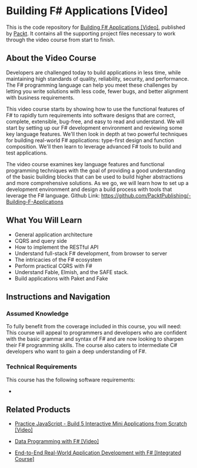 # Building F# Applications [Video]
This is the code repository for [Building F# Applications [Video]](https://www.packtpub.com/application-development/building-f-applications-video?utm_source=github&utm_medium=repository&utm_campaign=9781788298858), published by [Packt](https://www.packtpub.com/?utm_source=github). It contains all the supporting project files necessary to work through the video course from start to finish.
## About the Video Course
Developers are challenged today to build applications in less time, while maintaining high standards of quality, reliability, security, and performance. The F# programming language can help you meet these challenges by letting you write solutions with less code, fewer bugs, and better alignment with business requirements. 

This video course starts by showing how to use the functional features of F# to rapidly turn requirements into software designs that are correct, complete, extensible, bug-free, and easy to read and understand. We will start by setting up our F# development environment and reviewing some key language features. We'll then look in depth at two powerful techniques for building real-world F# applications: type-first design and function composition. We'll then learn to leverage advanced F# tools to build and test applications.

The video course examines key language features and functional programming techniques with the goal of providing a good understanding of the basic building blocks that can be used to build higher abstractions and more comprehensive solutions. As we go, we will learn how to set up a development environment and design a build process with tools that leverage the F# language.
Github Link: https://github.com/PacktPublishing/-Building-F-Applications

<H2>What You Will Learn</H2>
<DIV class=book-info-will-learn-text>
<UL>
<LI>General application architecture 
<LI>CQRS and query side 
<LI>How to implement the RESTful API 
<LI>Understand full-stack F# development, from browser to server 
<LI>The intricacies of the F# ecosystem 
<LI>Perform practical CQRS with F# 
<LI>Understand Fable, Elmish, and the SAFE stack. 
<LI>Build applications with Paket and Fake </LI></UL></DIV>

## Instructions and Navigation
### Assumed Knowledge
To fully benefit from the coverage included in this course, you will need:<br/>
This course will appeal to programmers and developers who are confident with the basic grammar and syntax of F# and are now looking to sharpen their F# programming skills. The course also caters to intermediate C# developers who want to gain a deep understanding of F#.
### Technical Requirements
This course has the following software requirements:<br/>

-

## Related Products
* [Practice JavaScript - Build 5 Interactive Mini Applications from Scratch [Video]](https://www.packtpub.com/application-development/practice-javascript-build-5-interactive-mini-applications-scratch-video?utm_source=github&utm_medium=repository&utm_campaign=9781838822446)

* [Data Programming with F# [Video]](https://www.packtpub.com/application-development/data-programming-f-video?utm_source=github&utm_medium=repository&utm_campaign=9781788479967)

* [End-to-End Real-World Application Development with F# [Integrated Course]](https://www.packtpub.com/web-development/end-end-real-world-application-development-f-integrated-course?utm_source=github&utm_medium=repository&utm_campaign=9781788478748)

